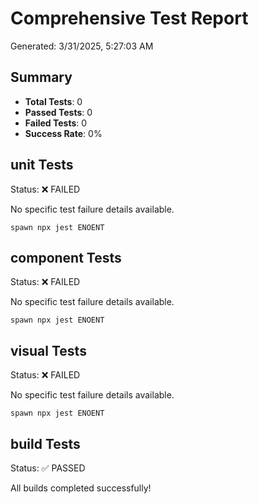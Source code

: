 # Comprehensive Test Report

Generated: 3/31/2025, 5:27:03 AM

## Summary

- **Total Tests**: 0
- **Passed Tests**: 0
- **Failed Tests**: 0
- **Success Rate**: 0%

## unit Tests

Status: ❌ FAILED

No specific test failure details available.

```
spawn npx jest ENOENT
```

## component Tests

Status: ❌ FAILED

No specific test failure details available.

```
spawn npx jest ENOENT
```

## visual Tests

Status: ❌ FAILED

No specific test failure details available.

```
spawn npx jest ENOENT
```

## build Tests

Status: ✅ PASSED

All builds completed successfully!

